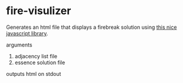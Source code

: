 # fire-visulizer

Generates an html file that displays a firebreak solution using [this nice javascript library](https://github.com/vasturiano/3d-force-graph).

arguments
1. adjacency list file
2. essence solution file

outputs html on stdout

